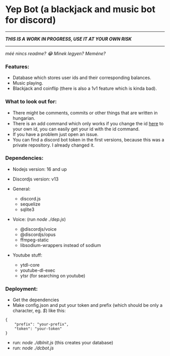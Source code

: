 # Yep Bot (a blackjack and music bot for discord)

---
**_THIS IS A WORK IN PROGRESS, USE IT AT YOUR OWN RISK_**

---
*méé nincs readme? 😂
Minek legyen?
Meméne?*

### Features:
- Database which stores user ids and their corresponding balances.
- Music playing.
- Blackjack and coinflip (there is also a 1v1 feature which is kinda bad).

### What to look out for:
- There might be comments, commits or other things that are written in hungarian.
- There is an add command which only works if you change the id [here](./dcbot.js#L309) to your own id, you can easily get your id with the id command.
- If you have a problem just open an issue.
- You can find a discord bot token in the first versions, because this was a private repository. I already changed it.

### Dependencies:
- Nodejs version: 16 and up
- Discordjs version: v13
- General:
    - discord.js
    - sequelize
    - sqlite3
- Voice: (run *node ./dep.js*)
    - @discordjs/voice
    - @discordjs/opus
    - ffmpeg-static
    - libsodium-wrappers instead of sodium

- Youtube stuff:
    - ytdl-core
    - youtube-dl-exec
    - ytsr (for searching on youtube)

### Deployment:
- Get the dependencies
- Make config.json and put your token and prefix (which should be only a character, eg. *$*) like this:
```
{
    "prefix": "your-prefix",
    "token": "your-token"
}
```
- run: *node ./dbInit.js* (this creates your database)
- run: *node ./dcbot.js*
